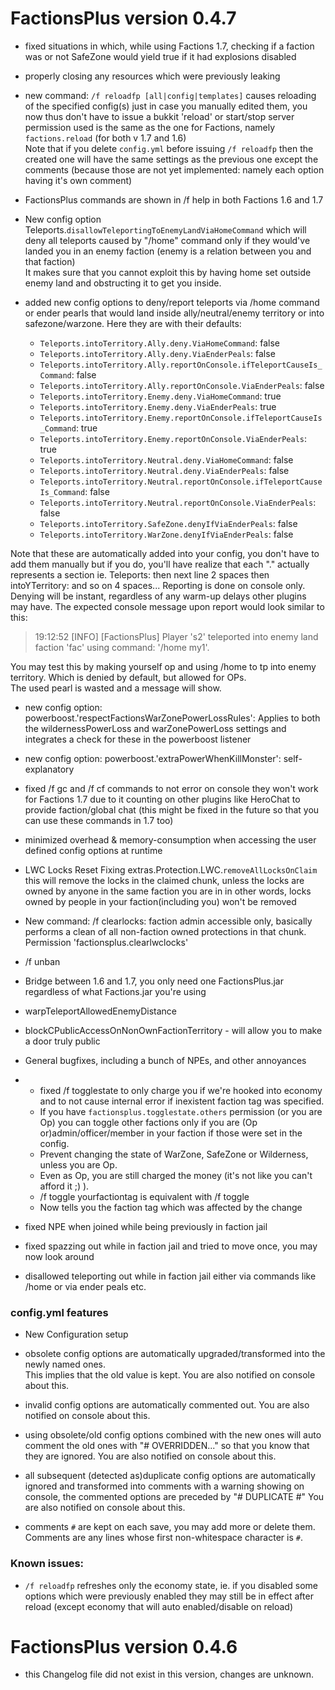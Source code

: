 # FactionsPlus version 0.4.7

* fixed situations in which, while using Factions 1.7, checking if a faction was or not SafeZone would yield true if
it had explosions disabled

* properly closing any resources which were previously leaking

* new command: `/f reloadfp [all|config|templates]` causes reloading of the specified config(s)
just in case you manually edited them, you now thus don't have to issue a bukkit 'reload' or start/stop server
permission used is the same as the one for Factions, namely `factions.reload` (for both v 1.7 and 1.6)  
Note that if you delete `config.yml` before issuing `/f reloadfp` then the created one will have the same settings as
the previous one except the comments (because those are not yet implemented: namely each option having it's own comment)

* FactionsPlus commands are shown in /f help in both Factions 1.6 and 1.7

* New config option Teleports.`disallowTeleportingToEnemyLandViaHomeCommand` which will deny all teleports caused by
"/home" command only if they would've landed you in an enemy faction (enemy is a relation between you and that faction)  
It makes sure that you cannot exploit this by having home set outside enemy land and obstructing it to get you inside.

* added new config options to deny/report teleports via /home command or ender pearls that would land inside 
ally/neutral/enemy territory or into safezone/warzone. Here they are with their defaults:  
  - `Teleports.intoTerritory.Ally.deny.ViaHomeCommand`: false
  - `Teleports.intoTerritory.Ally.deny.ViaEnderPeals`: false
  - `Teleports.intoTerritory.Ally.reportOnConsole.ifTeleportCauseIs_Command`: false
  - `Teleports.intoTerritory.Ally.reportOnConsole.ViaEnderPeals`: false
  - `Teleports.intoTerritory.Enemy.deny.ViaHomeCommand`: true
  - `Teleports.intoTerritory.Enemy.deny.ViaEnderPeals`: true
  - `Teleports.intoTerritory.Enemy.reportOnConsole.ifTeleportCauseIs_Command`: true
  - `Teleports.intoTerritory.Enemy.reportOnConsole.ViaEnderPeals`: true
  - `Teleports.intoTerritory.Neutral.deny.ViaHomeCommand`: false
  - `Teleports.intoTerritory.Neutral.deny.ViaEnderPeals`: false
  - `Teleports.intoTerritory.Neutral.reportOnConsole.ifTeleportCauseIs_Command`: false
  - `Teleports.intoTerritory.Neutral.reportOnConsole.ViaEnderPeals`: false
  - `Teleports.intoTerritory.SafeZone.denyIfViaEnderPeals`: false
  - `Teleports.intoTerritory.WarZone.denyIfViaEnderPeals`: false

Note that these are automatically added into your config, you don't have to add them manually but if you do, you'll have
realize that each "." actually represents a section ie. Teleports: then next line 2 spaces then intoYTerritory: and so on 4 spaces...
Reporting is done on console only. Denying will be instant, regardless of any warm-up delays other plugins may have.
The expected console message upon report would look similar to this:  
> 19:12:52 [INFO] [FactionsPlus] Player 's2' teleported into enemy land faction 'fac' using command: '/home my1'.

You may test this by making yourself op and using /home to tp into enemy territory. Which is denied by default, but
allowed for OPs.  
The used pearl is wasted and a message will show.

* new config option: powerboost.'respectFactionsWarZonePowerLossRules': Applies to both the wildernessPowerLoss and warZonePowerLoss settings and integrates a check for these in the powerboost listener

* new config option: powerboost.'extraPowerWhenKillMonster': self-explanatory
 
* fixed /f gc and /f cf commands to not error on console
  they won't work for Factions 1.7 due to it counting on other plugins like HeroChat to provide faction/global chat
  (this might be fixed in the future so that you can use these commands in 1.7 too)
  
* minimized overhead & memory-consumption when accessing the user defined config options at runtime

* LWC Locks Reset Fixing extras.Protection.LWC.`removeAllLocksOnClaim`
this will remove the locks in the claimed chunk, unless the locks are owned by anyone in the same faction you are in
in other words, locks owned by people in your faction(including you) won't be removed

* New command: /f clearlocks: faction admin accessible only, basically performs a clean of all non-faction owned protections in that chunk. Permission 'factionsplus.clearlwclocks'

* /f unban

* Bridge between 1.6 and 1.7, you only need one FactionsPlus.jar regardless of what Factions.jar you're using

* warpTeleportAllowedEnemyDistance

* blockCPublicAccessOnNonOwnFactionTerritory - will allow you to make a door truly public

* General bugfixes, including a bunch of NPEs, and other annoyances 

* - fixed /f togglestate to only charge you if we're hooked into economy  
  and to not cause internal error if inexistent faction tag was specified. 
  - If you have `factionsplus.togglestate.others` permission (or you are Op) you can toggle other factions
   only if you are (Op or)admin/officer/member in your faction if those were set in the config.
  - Prevent changing the state of WarZone, SafeZone or Wilderness, unless you are Op.
  - Even as Op, you are still charged the money (it's not like you can't afford it ;) ).
  - /f toggle yourfactiontag  is equivalent with /f toggle
  - Now tells you the faction tag which was affected by the change

* fixed NPE when joined while being previously in faction jail

* fixed spazzing out while in faction jail and tried to move once, you may now look around

* disallowed teleporting out while in faction jail either via commands like /home or via ender peals etc.

### config.yml features

* New Configuration setup

* obsolete config options are automatically upgraded/transformed into the newly named ones.  
  This implies that the old value is kept. You are also notified on console about this.

* invalid config options are automatically commented out.  You are also notified on console about this. 

* using obsolete/old config options combined with the new ones will auto comment the old ones with "# OVERRIDDEN..."
  so that you know that they are ignored. You are also notified on console about this.

* all subsequent (detected as)duplicate config options are automatically ignored and transformed into comments with
  a warning showing on console, the commented options are preceded by "# DUPLICATE #"
  You are also notified on console about this.
  
* comments `#` are kept on each save, you may add more or delete them.  
Comments are any lines whose first non-whitespace character is `#`.

### Known issues:
* `/f reloadfp` refreshes only the economy state, ie. if you disabled some options which were previously enabled they 
may still be in effect after reload (except economy that will auto enabled/disable on reload)

# FactionsPlus version 0.4.6
* this Changelog file did not exist in this version, changes are unknown.

